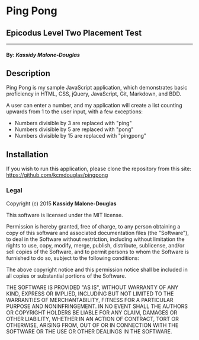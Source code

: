 # Ping Pong

## Epicodus Level Two Placement Test
------------------------------------

#### By: *Kassidy Malone-Douglas*

## Description

Ping Pong is my sample JavaScript application, which demonstrates basic proficiency in HTML, CSS, jQuery, JavaScript, Git, Markdown, and BDD.

A user can enter a number, and my application will create a list counting upwards from 1 to the user input, with a few exceptions:
* Numbers divisible by 3 are replaced with "ping"
* Numbers divisible by 5 are replaced with "pong"
* Numbers divisible by 15 are replaced with "pingpong"

## Installation

If you wish to run this application, please clone the repository from this site:
  https://github.com/kcmdouglas/pingpong


### Legal

Copyright (c) 2015 **Kassidy Malone-Douglas**

This software is licensed under the MIT license.

Permission is hereby granted, free of charge, to any person obtaining a copy
of this software and associated documentation files (the "Software"), to deal
in the Software without restriction, including without limitation the rights
to use, copy, modify, merge, publish, distribute, sublicense, and/or sell
copies of the Software, and to permit persons to whom the Software is
furnished to do so, subject to the following conditions:

The above copyright notice and this permission notice shall be included in
all copies or substantial portions of the Software.

THE SOFTWARE IS PROVIDED "AS IS", WITHOUT WARRANTY OF ANY KIND, EXPRESS OR
IMPLIED, INCLUDING BUT NOT LIMITED TO THE WARRANTIES OF MERCHANTABILITY,
FITNESS FOR A PARTICULAR PURPOSE AND NONINFRINGEMENT. IN NO EVENT SHALL THE
AUTHORS OR COPYRIGHT HOLDERS BE LIABLE FOR ANY CLAIM, DAMAGES OR OTHER
LIABILITY, WHETHER IN AN ACTION OF CONTRACT, TORT OR OTHERWISE, ARISING FROM,
OUT OF OR IN CONNECTION WITH THE SOFTWARE OR THE USE OR OTHER DEALINGS IN
THE SOFTWARE.
